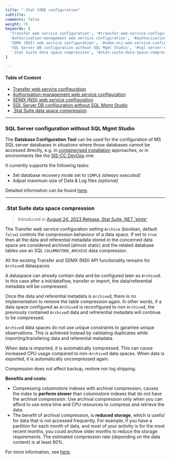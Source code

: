 ```yaml
---
title: ".Stat CORE configuration"
subtitle: 
comments: false
weight: 70
keywords: [
  'Transfer web service configuration', '#transfer-web-service-configuration',
  'Authorisation-management web service configuration', '#authorisation-management-web-service-configuration',
  'SDMX (NSI) web service configuration', '#sdmx-nsi-web-service-configuration',
  'SQL Server DB configuration without SQL Mgmt Studio', '#sql-server-db-configuration-without-sql-mgmt-studio',
  '.Stat Suite data space compression', '#stat-suite-data-space-compression',
]

---
```

#### Table of Content
- [Transfer web service configuration](https://gitlab.com/sis-cc/.stat-suite/dotstatsuite-core-transfer#configuration)
- [Authorisation-management web service configuration](https://gitlab.com/sis-cc/.stat-suite/dotstatsuite-core-auth-management#configuration)
- [SDMX (NSI) web service configuration](https://gitlab.com/sis-cc/eurostat-sdmx-ri/nsiws.net.mirrored/-/blob/master/doc/CONFIGURATION.md)
- [SQL Server DB configuration without SQL Mgmt Studio](#sql-server-db-configuration-without-sql-mgmt-studio)
- [.Stat Suite data space compression](#stat-suite-data-space-compression)

---

### SQL Server configuration without SQL Mgmt Studio
The **Database Configuration Tool** can be used for the configuration of MS SQL server databases in situations where those databases cannot be accessed directly, e.g. in [containerised installation](https://sis-cc.gitlab.io/dotstatsuite-documentation/install-docker/) approaches, or in environments like the [SIS-CC DevOps](https://sis-cc.gitlab.io/dotstatsuite-documentation/getting-started/devops/) one.

It currently supports the following tasks:
* Set database recovery mode set to `SIMPLE` *(always executed)*
* Adjust maximum size of Data & Log files *(optional)*

Detailed information can be found [here](https://gitlab.com/sis-cc/.stat-suite/dotstatsuite-core-data-access/-/tree/master/DotStat.Devops.Db.Config).

---

### .Stat Suite data space compression
> Introduced in [August 24, 2023 Release .Stat Suite .NET 'elote'](https://sis-cc.gitlab.io/dotstatsuite-documentation/changelog/#august-24-2023)

The Transfer web service configuration setting `Archive` (boolean, default `false`) controls the compression behaviour of a data space. If set to `true` then all the data and referential metadata stored in the concerned data space are considered archived (almost static) and the related database tables use an SQL `COLUMNSTORE_ARCHIVE` data compression.

All the existing Transfer and SDMX (NSI) API functionality remains for `Archive`d dataspaces.

A dataspace can already contain data and be configured later as `Archive`d. In this case after a init/dataflow, transfer or import, the data/referential metadata will be compressed.

Once the data and referential metadata is `Archive`d, there is no implementation to remove the table compression again. In other words, if a data space configured as `Archive`d is reconfigured to non `Archive`d, the previously contained `Archive`d data and refrerential metadata will continue to be compressed.

`Archive`d data spaces do not use unique constraints to garantee unique observations. This is achieved instead by validating duplicates while importing/transfering data and referential metadata.

When data is imported, it is automatically compressed. This can cause increased CPU usage compared to non-`Archive`d data spaces. When data is exported, it is automatically uncompressed again.

Compression does not affect backup, restore nor log shipping.

**Benefits and costs:** 

- Compressing columnstore indexes with archival compression, causes the index to **perform slower** than columnstore indexes that do not have the archival compression. Use archival compression only when you can afford to use extra time and CPU resources to compress and retrieve the data.
- The benefit of archival compression, is **reduced storage**, which is useful for data that is not accessed frequently. For example, if you have a partition for each month of data, and most of your activity is for the most recent months, you could archive older months to reduce the storage requirements. The estimated compression rate (depending on the data content) is at least 80%.

For more information, see [here](https://learn.microsoft.com/en-us/sql/relational-databases/data-compression/data-compression?view=sql-server-ver16#columnstore-and-columnstore-archive-compression).